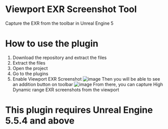 # Viewport EXR Screenshot Tool
 Capture the EXR from the toolbar in Unreal Engine 5

# How to use the plugin

1) Download the repository and extract the files
2) Extract the files
3) Open the project
4) Go to the plugins
5) Enable Viewport EXR Screenshot
![image](https://github.com/user-attachments/assets/50eff91e-2a13-4d09-8693-4273f9f9648e)
Then you will be able to see an addition button on toolbar
![image](https://github.com/user-attachments/assets/042d0b76-c9bd-41a5-bd7e-72a79a7f19b8)
From there, you can capture High Dynamic range EXR screenshots from the  viewport

 # This plugin requires Unreal Engine 5.5.4 and above 
 
